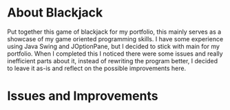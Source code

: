 # About Blackjack
Put together this game of blackjack for my portfolio, this mainly serves as a showcase of my game oriented programming skills. I have some experience using Java Swing and JOptionPane, but I decided to stick with main for my portfolio. When I completed this I noticed there were some issues and really inefficient parts about it, instead of rewriting the program better, I decided to leave it as-is and reflect on the possible improvements here. 
# Issues and Improvements
